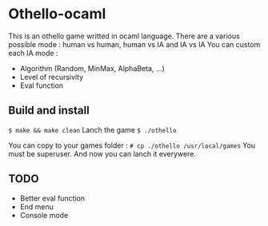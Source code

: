 Othello-ocaml
=============

This is an othello game writted in ocaml language.
There are a various possible mode : human vs human, human vs IA and IA vs IA
You can custom each IA mode :
* Algorithm (Random, MinMax, AlphaBeta, ...)
* Level of recursivity
* Eval function

Build and install
-----------------
`$ make && make clean`
Lanch the game
`$ ./othello`

You can copy to your games folder :
`# cp ./othello /usr/local/games`
You must be superuser.
And now you can lanch it everywere.

TODO
-----
* Better eval function
* End menu
* Console mode
